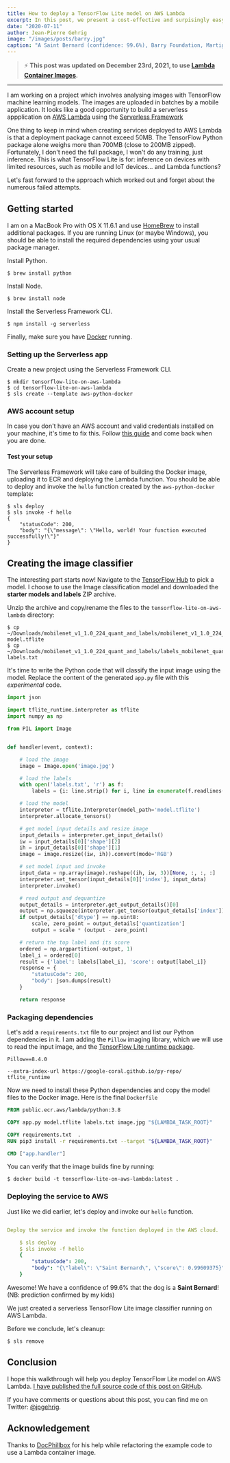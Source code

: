 ```yaml
---
title: How to deploy a TensorFlow Lite model on AWS Lambda
excerpt: In this post, we present a cost-effective and surpisingly easy method for running a TensorFlow machine learning model on AWS Lambda.
date: "2020-07-11"
author: Jean-Pierre Gehrig
image: "/images/posts/barry.jpg"
caption: "A Saint Bernard (confidence: 99.6%), Barry Foundation, Martigny, Switzerland."
---
```


> ⚡️ **This post was updated on December 23rd, 2021, to use [Lambda Container Images](https://aws.amazon.com/blogs/aws/new-for-aws-lambda-container-image-support/).**


---


I am working on a project which involves analysing images with TensorFlow machine learning models. The images are uploaded in batches by a mobile application. It looks like a good opportunity to build a serverless appplication on [AWS Lambda](https://aws.amazon.com/lambda/) using the [Serverless Framework](https://www.serverless.com/)

One thing to keep in mind when creating services deployed to AWS Lambda is that a deployment package cannot exceed 50MB. The TensorFlow Python package alone weighs more than 700MB (close to 200MB zipped). Fortunately, I don't need the full package, I won't do any training, just inference. This is what TensorFlow Lite is for: inference on devices with limited resources, such as mobile and IoT devices... and Lambda functions?

Let's fast forward to the approach which worked out and forget about the numerous failed attempts.


## Getting started

I am on a MacBook Pro with OS X 11.6.1 and use [HomeBrew](https://brew.sh/) to install additional packages. If you are running Linux (or maybe Windows), you should be able to install the required dependencies using your usual package manager.

Install Python.

    $ brew install python

Install Node.

    $ brew install node

Install the Serverless Framework CLI.

    $ npm install -g serverless

Finally, make sure you have [Docker](https://docs.docker.com/get-docker/) running.

### Setting up the Serverless app

Create a new project using the Serverless Framework CLI.

    $ mkdir tensorflow-lite-on-aws-lambda
    $ cd tensorflow-lite-on-aws-lambda
    $ sls create --template aws-python-docker

### AWS account setup

In case you don't have an AWS account and valid credentials installed on your machine, it's time to fix this. Follow [this guide](https://www.serverless.com/framework/docs/providers/aws/guide/credentials/) and come back when you are done.

#### Test your setup

The Serverless Framework will take care of building the Docker image, uploading it to ECR and deploying the Lambda function. You should be able to deploy and invoke the `hello` function created by the `aws-python-docker` template:

    $ sls deploy
    $ sls invoke -f hello
    {
        "statusCode": 200,
        "body": "{\"message\": \"Hello, world! Your function executed successfully!\"}"
    }


## Creating the image classifier

The interesting part starts now! Navigate to the [TensorFlow Hub](https://www.tensorflow.org/lite/models) to pick a model. I choose to use the Image classification model and downloaded the **starter models and labels** ZIP archive.

Unzip the archive and copy/rename the files to the `tensorflow-lite-on-aws-lambda` directory:

    $ cp ~/Downloads/mobilenet_v1_1.0_224_quant_and_labels/mobilenet_v1_1.0_224_quant.tflite  model.tflite
    $ cp ~/Downloads/mobilenet_v1_1.0_224_quant_and_labels/labels_mobilenet_quant_v1_224.txt labels.txt

It's time to write the Python code that will classify the input image using the model. Replace the content of the generated `app.py` file with this _experimental_ code.

```python
import json

import tflite_runtime.interpreter as tflite
import numpy as np

from PIL import Image


def handler(event, context):

    # load the image
    image = Image.open('image.jpg')

    # load the labels
    with open('labels.txt', 'r') as f:
        labels = {i: line.strip() for i, line in enumerate(f.readlines())}

    # load the model
    interpreter = tflite.Interpreter(model_path='model.tflite')
    interpreter.allocate_tensors()

    # get model input details and resize image
    input_details = interpreter.get_input_details()
    iw = input_details[0]['shape'][2]
    ih = input_details[0]['shape'][1]
    image = image.resize((iw, ih)).convert(mode='RGB')

    # set model input and invoke
    input_data = np.array(image).reshape((ih, iw, 3))[None, :, :, :]
    interpreter.set_tensor(input_details[0]['index'], input_data)
    interpreter.invoke()

    # read output and dequantize
    output_details = interpreter.get_output_details()[0]
    output = np.squeeze(interpreter.get_tensor(output_details['index']))
    if output_details['dtype'] == np.uint8:
        scale, zero_point = output_details['quantization']
        output = scale * (output - zero_point)

    # return the top label and its score
    ordered = np.argpartition(-output, 1)
    label_i = ordered[0]
    result = {'label': labels[label_i], 'score': output[label_i]}
    response = {
        "statusCode": 200,
        "body": json.dumps(result)
    }

    return response
```

### Packaging dependencies

Let's add a `requirements.txt` file to our project and list our Python dependencies in it. I am adding the `Pillow` imaging library, which we will use to read the input image, and the [TensorFlow Lite runtime package](https://www.tensorflow.org/lite/guide/python).

```
Pillow==8.4.0

--extra-index-url https://google-coral.github.io/py-repo/
tflite_runtime
```

Now we need to install these Python dependencies and copy the model files to the Docker image. Here is the final `Dockerfile`

```dockerfile
FROM public.ecr.aws/lambda/python:3.8

COPY app.py model.tflite labels.txt image.jpg "${LAMBDA_TASK_ROOT}"

COPY requirements.txt  .
RUN pip3 install -r requirements.txt --target "${LAMBDA_TASK_ROOT}"

CMD ["app.handler"]
```

You can verify that the image builds fine by running:

    $ docker build -t tensorflow-lite-on-aws-lambda:latest .

### Deploying the service to AWS

Just like we did earlier, let's deploy and invoke our `hello` function.

```yml

Deploy the service and invoke the function deployed in the AWS cloud.

    $ sls deploy
    $ sls invoke -f hello
    {
        "statusCode": 200,
        "body": "{\"label\": \"Saint Bernard\", \"score\": 0.99609375}"
    }
```

Awesome! We have a confidence of 99.6% that the dog is a **Saint Bernard**! (NB: prediction confirmed by my kids)

We just created a serverless TensorFlow Lite image classifier running on AWS Lambda.

Before we conclude, let's cleanup:

    $ sls remove

## Conclusion

I hope this walkthrough will help you deploy TensorFlow Lite model on AWS Lambda. [I have published the full source code of this post on GitHub](https://github.com/edeltech/tensorflow-lite-on-aws-lambda).

If you have comments or questions about this post, you can find me on Twitter: [@jpgehrig](https://twitter.com/jpgehrig).

## Acknowledgement

Thanks to [DocPhillbox](https://github.com/DocPhillbox) for his help while refactoring the example code to use a Lambda container image.
